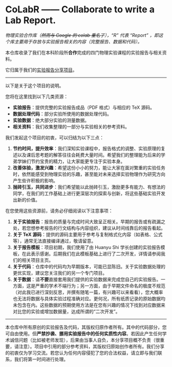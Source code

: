 # CoLabR —— **Co**llaborate to write a **Lab** **R**eport.

*物理实验合作库（~~然而与 Google 的 colab 重名了~~），“R” 代表 “Report” ，即这个库主要用于存放与实验报告相关的内容（完整报告、数据和代码）。*

本仓库收录了我们在本科阶段所**合作**完成的四门物理实验课程的实验报告与相关资料。

它归属于我们的[实验报告分享项目](https://liuyinchu.github.io/labreport)。

---

以下是关于这个项目的说明。

您将在这里找到以下几类资源：

* **实验报告**：提供完整的实验报告成品（PDF 格式）与相应的 TeX 源码。
* **数据处理代码**：部分实验所使用的数据处理代码。
* **实验数据**：绝大部分实验的测量数据。
* **相关资料**：我们收集整理的一部分与实验相关的参考资料。

我们发起这个项目的初衷，可以归结为以下三点：

1.  **节约时间，提升效率**：我们深知实验课程中，报告格式的调整、实验原理的复述以及课后思考题的解答往往会耗费大量时间。希望我们的整理能为后来的学弟学妹们节约宝贵的精力，让大家能更专注于实验本身。
2.  **改善体验，激发兴趣**：希望这份小小的努力，能让大家在面对繁重的实验任务时，依然能感受到物理实验的乐趣，甚至能对未来选择实验物理作为研究方向产生些许积极的影响。
3.  **抛砖引玉，共同进步**：我们希望能以此抛砖引玉，激励更多有能力、有想法的同学，在我们的工作基础上进行更深层次的探索与创新，将这些基础实验开发出新的价值。

在您使用这些资源前，请务必仔细阅读以下注意事项：

1.  **关于实验报告**：报告的质量与完成时间大致呈正相关。早期的报告或有疏漏之处，若您想参考报告的行文结构与内容组织，建议从时间线靠后的报告看起。
2.  **关于 TeX 源码**：提供的源码主要用于参考与复制格式化内容（如表格、公式等），通常无法直接编译通过，敬请留意。
3.  **关于报告模板**：项目初期，我们使用了由 Huanyu Shi 学长创建的实验报告模板，在此表示感谢。后期我们在此模板基础上进行了二次开发，详情请参阅我们的相关项目主页。
4.  **关于代码**：仓库中的代码均为早期版本，可能已显陈旧。关于实验数据处理的更优实现，建议您关注我们的另一个专门项目。
5.  **关于数据**：请**不要**直接套用我们提供的实验数据来完成您自己的实验报告。一方面，这是严重的学术不端行为；另一方面，由于早期文件命名的极度不规范（对此我已进行深刻反思，并撰有随笔一篇，有兴趣可以来看看），您大概率也无法将数据与具体实验过程准确对应。更何况，所有纸质记录的原始数据均未包含在内。这些数据的预期使用方法是在您有兴趣的情况下找到对应数据来对比您的实验或增加数据量，达成所谓的“二次开发”。

---

本仓库中所有原创的实验报告及代码，其版权归原作者所有。其中的代码部分，您可自由使用。但**严禁抄袭、挪用实验报告中的任何实质性内容**。若因此产生任何学术诚信问题（比如被老师发现），后果由当事人自负，本分享项目概不负责（很重要，请注意）。项目中引用的部分参考资料，其版权归原始创作者所有。我们分享的初衷仅为学习交流。若您认为任何内容侵犯了您的合法权益，请立即与我们联系，我们将第一时间进行处理。
